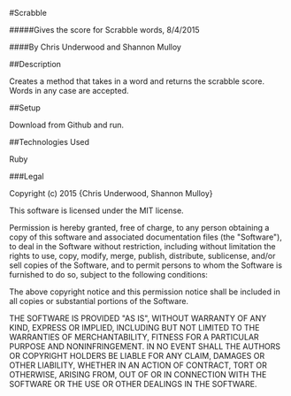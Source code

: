 #Scrabble

#####Gives the score for Scrabble words, 8/4/2015

####By Chris Underwood and Shannon Mulloy

##Description

Creates a method that takes in a word and returns the scrabble score. Words in any case are accepted.

##Setup

Download from Github and run.

##Technologies Used

Ruby

###Legal

Copyright (c) 2015 {Chris Underwood, Shannon Mulloy}

This software is licensed under the MIT license.

Permission is hereby granted, free of charge, to any person obtaining a copy of this software and associated documentation files (the "Software"), to deal in the Software without restriction, including without limitation the rights to use, copy, modify, merge, publish, distribute, sublicense, and/or sell copies of the Software, and to permit persons to whom the Software is furnished to do so, subject to the following conditions:

The above copyright notice and this permission notice shall be included in all copies or substantial portions of the Software.

THE SOFTWARE IS PROVIDED "AS IS", WITHOUT WARRANTY OF ANY KIND, EXPRESS OR IMPLIED, INCLUDING BUT NOT LIMITED TO THE WARRANTIES OF MERCHANTABILITY, FITNESS FOR A PARTICULAR PURPOSE AND NONINFRINGEMENT. IN NO EVENT SHALL THE AUTHORS OR COPYRIGHT HOLDERS BE LIABLE FOR ANY CLAIM, DAMAGES OR OTHER LIABILITY, WHETHER IN AN ACTION OF CONTRACT, TORT OR OTHERWISE, ARISING FROM, OUT OF OR IN CONNECTION WITH THE SOFTWARE OR THE USE OR OTHER DEALINGS IN THE SOFTWARE.
